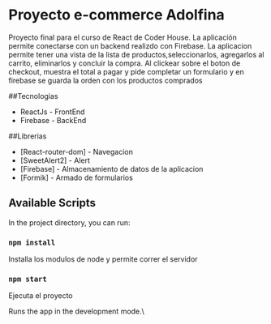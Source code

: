 # Proyecto e-commerce Adolfina 

Proyecto final para el curso de React de Coder House. La aplicación permite conectarse con un backend realizdo con Firebase. La aplicacion permite tener una vista de la lista de productos,seleccionarlos, agregarlos al carrito, eliminarlos y concluir la compra. Al clickear sobre el boton de checkout, muestra el total a pagar y pide completar un formulario y en firebase se guarda la orden con los productos comprados

##Tecnologias

- ReactJs - FrontEnd
- Firebase - BackEnd

##Librerias

- [React-router-dom] - Navegacion
- [SweetAlert2] - Alert
- [Firebase] - Almacenamiento de datos de la aplicacion
- [Formik] - Armado de formularios


## Available Scripts

In the project directory, you can run:

### `npm install`
Installa los modulos de node y permite correr el servidor

### `npm start`
Ejecuta el proyecto

Runs the app in the development mode.\


